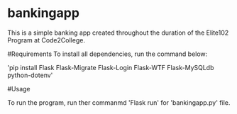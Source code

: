 # bankingapp
This is a simple banking app created throughout the duration of the Elite102 Program at Code2College.

#Requirements
To install all dependencies, run the command below:

'pip install Flask Flask-Migrate Flask-Login Flask-WTF Flask-MySQLdb python-dotenv'

#Usage

To run the program, run ther commanmd 'Flask run' for 'bankingapp.py' file.
